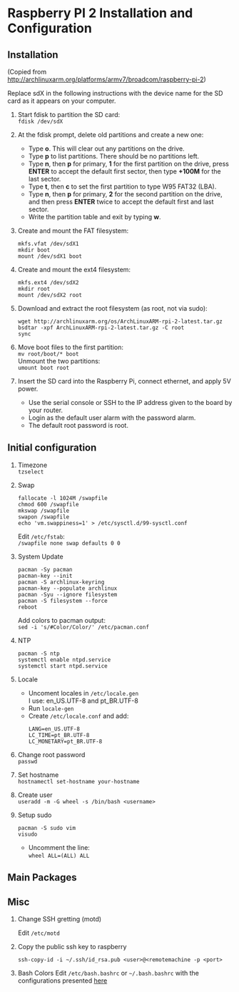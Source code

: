# Raspberry PI 2 Installation and Configuration

## Installation 
(Copied from http://archlinuxarm.org/platforms/armv7/broadcom/raspberry-pi-2)

Replace sdX in the following instructions with the device name for the SD card as it appears on your computer.  

1. Start fdisk to partition the SD card:  
`fdisk /dev/sdX`  
2. At the fdisk prompt, delete old partitions and create a new one:  
	* Type **o**. This will clear out any partitions on the drive.  
	* Type **p** to list partitions. There should be no partitions left.  
	* Type **n**, then **p** for primary, **1** for the first partition on the drive, press **ENTER** to accept the default first sector, then type **+100M** for the last sector.  
 	* Type **t**, then **c** to set the first partition to type W95 FAT32 (LBA).  
	* Type **n**, then **p** for primary, **2** for the second partition on the drive, and then press **ENTER** twice to accept the default first and last sector.  
	* Write the partition table and exit by typing **w**.  
3. Create and mount the FAT filesystem:  
	```
	mkfs.vfat /dev/sdX1
	mkdir boot
	mount /dev/sdX1 boot
	```

4. Create and mount the ext4 filesystem:  
	```
	mkfs.ext4 /dev/sdX2
	mkdir root
	mount /dev/sdX2 root
	```
5. Download and extract the root filesystem (as root, not via sudo):  
	```
	wget http://archlinuxarm.org/os/ArchLinuxARM-rpi-2-latest.tar.gz  
	bsdtar -xpf ArchLinuxARM-rpi-2-latest.tar.gz -C root  
	sync  
	```
6. Move boot files to the first partition:  
	`mv root/boot/* boot`  
	Unmount the two partitions:  
	`umount boot root`  

7. Insert the SD card into the Raspberry Pi, connect ethernet, and apply 5V power.  
	* Use the serial console or SSH to the IP address given to the board by your router.
	* Login as the default user alarm with the password alarm.
	* The default root password is root.

## Initial configuration

1. Timezone  
	`tzselect`

2. Swap  
	```
	fallocate -l 1024M /swapfile  
	chmod 600 /swapfile  
	mkswap /swapfile  
	swapon /swapfile  
	echo 'vm.swappiness=1' > /etc/sysctl.d/99-sysctl.conf  
	```
	Edit `/etc/fstab`:  
	`/swapfile none swap defaults 0 0`  

3. System Update
	```
	pacman -Sy pacman  
	pacman-key --init  
	pacman -S archlinux-keyring  
	pacman-key --populate archlinux  
	pacman -Syu --ignore filesystem  
	pacman -S filesystem --force  
	reboot  
	```
	Add colors to pacman output:  
	`sed -i 's/#Color/Color/' /etc/pacman.conf`
4. NTP  
	```
	pacman -S ntp  
	systemctl enable ntpd.service  
	systemctl start ntpd.service  
	```

5. Locale  
	* Uncoment locales in `/etc/locale.gen`  
		I use: en_US.UTF-8 and pt_BR.UTF-8  
	* Run `locale-gen`  
	* Create `/etc/locale.conf` and add:  
		```
		LANG=en_US.UTF-8  
		LC_TIME=pt_BR.UTF-8  
		LC_MONETARY=pt_BR.UTF-8  
		```
	
6. Change root password  
	`passwd`  

7. Set hostname   
	`hostnamectl set-hostname your-hostname`  

8. Create user  
	`useradd -m -G wheel -s /bin/bash <username>`

9. Setup sudo  
	```
	pacman -S sudo vim  
	visudo  
	```
	* Uncomment the line:  
	`wheel ALL=(ALL) ALL`  

## Main Packages 

## Misc

1. Change SSH gretting (motd)

	Edit `/etc/motd`

2. Copy the public ssh key to raspberry  

	`ssh-copy-id -i ~/.ssh/id_rsa.pub <user>@<remotemachine -p <port>`

3. Bash Colors
	Edit `/etc/bash.bashrc` or `~/.bash.bashrc` with the configurations presented [here](../systemsettings/arch/)
	 
